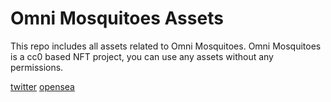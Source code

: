 # Omni Mosquitoes Assets
This repo includes all assets related to Omni Mosquitoes.
Omni Mosquitoes is a cc0 based NFT project, you can use any assets without any permissions.

[twitter](https://twitter.com/omnimosquitoes)
[opensea](https://opensea.io/collection/omni-mosquitoes-eth)